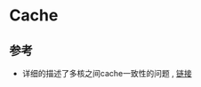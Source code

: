 # Cache













## 参考

- 详细的描述了多核之间cache一致性的问题 , [链接](https://cloud.tencent.com/developer/news/721613)